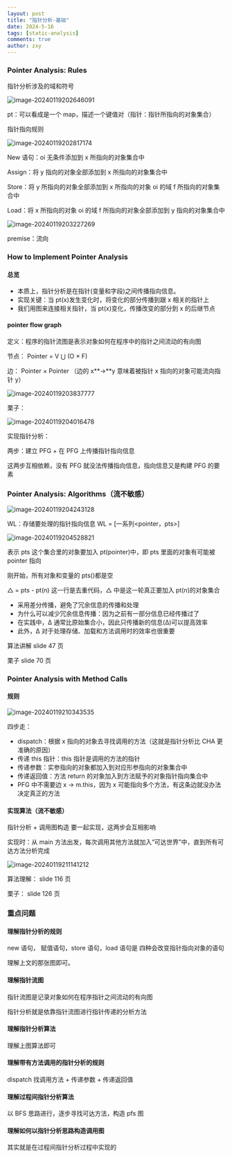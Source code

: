 ```yaml
---
layout: post
title: "指针分析-基础"
date: 2024-5-16
tags: [static-analysis]
comments: true
author: zxy
---
```


### Pointer Analysis: Rules

指针分析涉及的域和符号

![image-20240119202646091](C:\Users\zxy\AppData\Roaming\Typora\typora-user-images\image-20240119202646091.png)

pt：可以看成是一个 map，描述一个键值对（指针：指针所指向的对象集合）

指针指向规则

![image-20240119202817174](C:\Users\zxy\AppData\Roaming\Typora\typora-user-images\image-20240119202817174.png)

New 语句：oi 无条件添加到 x 所指向的对象集合中

Assign：将 y 指向的对象全部添加到 x 所指向的对象集合中

Store：将 y 所指向的对象全部添加到 x 所指向的对象 oi 的域 f 所指向的对象集合中

Load：将 x 所指向的对象 oi 的域 f 所指向的对象全部添加到 y 指向的对象集合中

![image-20240119203227269](C:\Users\zxy\AppData\Roaming\Typora\typora-user-images\image-20240119203227269.png)

premise：流向

### How to Implement Pointer Analysis

#### 总览

- 本质上，指针分析是在指针(变量和字段)之间传播指向信息。
- 实现关键：当 pt(x)发生变化时，将变化的部分传播到跟 x 相关的指针上
- 我们用图来连接相关指针，当 pt(x)变化，传播改变的部分到 x 的后继节点

#### pointer flow graph

定义：程序的指针流图是表示对象如何在程序中的指针之间流动的有向图

节点： Pointer = V ⋃ (O × F)

边： Pointer × Pointer （边的 x**→**y 意味着被指针 x 指向的对象可能流向指针 y）

![image-20240119203837777](C:\Users\zxy\AppData\Roaming\Typora\typora-user-images\image-20240119203837777.png)

栗子：

![image-20240119204016478](C:\Users\zxy\AppData\Roaming\Typora\typora-user-images\image-20240119204016478.png)

实现指针分析：

两步：建立 PFG + 在 PFG 上传播指针指向信息

这两步互相依赖，没有 PFG 就没法传播指向信息，指向信息又是构建 PFG 的要素

### Pointer Analysis: Algorithms（流不敏感）

![image-20240119204243128](C:\Users\zxy\AppData\Roaming\Typora\typora-user-images\image-20240119204243128.png)

WL：存储要处理的指针指向信息 WL = [一系列<pointer，pts>]

![image-20240119204528821](C:\Users\zxy\AppData\Roaming\Typora\typora-user-images\image-20240119204528821.png)

表示 pts 这个集合里的对象要加入 pt(pointer)中，即 pts 里面的对象有可能被 pointer 指向

刚开始，所有对象和变量的 pts()都是空

△ = pts - pt(n) 这一行是去重代码，△ 中是这一轮真正要加入 pt(n)的对象集合

- 采用差分传播，避免了冗余信息的传播和处理
- 为什么可以减少冗余信息传播：因为之前有一部分信息已经传播过了
- 在实践中，Δ 通常比原始集合小，因此只传播新的信息(Δ)可以提高效率
- 此外，Δ 对于处理存储、加载和方法调用时的效率也很重要

算法讲解 slide 47 页

栗子 slide 70 页

### Pointer Analysis with Method Calls

#### 规则

![image-20240119210343535](C:\Users\zxy\AppData\Roaming\Typora\typora-user-images\image-20240119210343535.png)

四步走：

- dispatch：根据 x 指向的对象去寻找调用的方法（这就是指针分析比 CHA 更准确的原因）
- 传递 this 指针：this 指针是调用的方法的指针
- 传递参数：实参指向的对象都加入到对应形参指向的对象集合中
- 传递返回值：方法 return 的对象加入到方法赋予的对象指针指向集合中
- PFG 中不需要边 x -> m.this，因为 x 可能指向多个方法，有这条边就没办法决定真正的方法

#### 实现算法（流不敏感）

指针分析 + 调用图构造 要一起实现，这两步会互相影响

实现时：从 main 方法出发，每次调用其他方法就加入“可达世界”中，直到所有可达方法分析完成

![image-20240119211141212](C:\Users\zxy\AppData\Roaming\Typora\typora-user-images\image-20240119211141212.png)

算法理解： slide 116 页

栗子： slide 126 页

### 重点问题

#### 理解指针分析的规则

new 语句， 赋值语句，store 语句，load 语句是 四种会改变指针指向对象的语句

理解上文的那张图即可。

#### 理解指针流图

指针流图是记录对象如何在程序指针之间流动的有向图

指针分析就是依靠指针流图进行指针传递的分析方法

#### 理解指针分析算法

理解上图算法即可

#### 理解带有方法调用的指针分析的规则

dispatch 找调用方法 + 传递参数 + 传递返回值

#### 理解过程间指针分析算法

以 BFS 思路进行，逐步寻找可达方法，构造 pfs 图

#### 理解如何以指针分析思路构造调用图

其实就是在过程间指针分析过程中实现的
